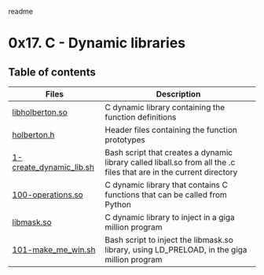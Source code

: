 readme
# 0x17. C - Dynamic libraries

## Table of contents
Files | Description
----- | -----------
[libholberton.so](./libholberton.so) | C dynamic library containing the function definitions
[holberton.h](./holberton.h) | Header files containing the function prototypes
[1-create_dynamic_lib.sh](./1-create_dynamic_lib.sh) | Bash script that creates a dynamic library called liball.so from all the .c files that are in the current directory
[100-operations.so](./100-operations.so) | C dynamic library that contains C functions that can be called from Python
[libmask.so](./libmask.so) | C dynamic library to inject in a giga million program
[101-make_me_win.sh](./101-make_me_win.sh) | Bash script to inject the libmask.so library, using LD_PRELOAD, in the giga million program
